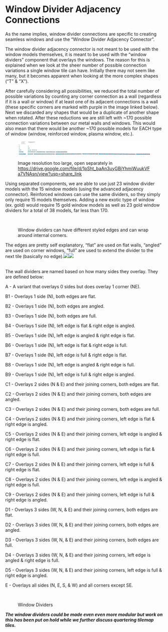 # Window Divider Adjacency Connections

As the name implies, window divider connections are specific to creating seamless windows and use the “Window Divider Adjacency Connector”.

The window divider adjacency connector is not meant to be used with the window models themselves, it is meant to be used with the “window dividers” component that overlays the windows. The reason for this is explained when we look at the sheer number of possible connection variations a single window tile can have. Initially there may not seem like many, but it becomes apparent when looking at the more complex shapes (“T” & “X”).

After carefully considering all possibilities, we reduced the total number of possible variations by counting any corner connection as a wall (regardless if it is a wall or window) if at least one of its adjacent connections is a wall (these specific corners are marked with purple in the image linked below). Next we discarded any shapes that would be a duplicate of another shape when rotated. After these reductions we are still left with \~170 possible connection variations between our metal walls and windows. This would also mean that there would be another \~170 possible models for EACH type of window (window, reinforced window, plasma window, etc.).

<figure><img src="../../.gitbook/assets/Possible Window Connections.jpg" alt=""><figcaption><p>Image resolution too large, open separately in <a href="https://drive.google.com/file/d/1pSht_baAn3uyGBjYhmiWuukVFa7VNAsn/view?usp=share_link">https://drive.google.com/file/d/1pSht_baAn3uyGBjYhmiWuukVFa7VNAsn/view?usp=share_link</a></p></figcaption></figure>

Using separated components, we are able to use just 23 window divider models with the 15 window models (using the advanced adjacency connector). Reinforced windows can use the same dividers, so they simply only require 15 models themselves. Adding a new exotic type of window (ex. gold) would require 15 gold window models as well as 23 gold window dividers for a total of 38 models, far less than 170.

<figure><img src="https://lh3.googleusercontent.com/WMDH8jKXsVP6fsHGR0WfMd3Bn8a6vOCBP6h9RjOv804uc15GCNbPoYkgK-OZpv_2n_OBKe5swfLV5D_CWW3XURDV4bjTWQkM1aEeE7N-q5fku9vBdp_gE-73M9QbcCCQ-OsjlW_Jnc2eZNzT8JRrvg" alt=""><figcaption><p>Window dividers can have different styled edges and can wrap around internal corners.</p></figcaption></figure>

The edges are pretty self explanatory, “flat” are used on flat walls, “angled” are used on corner windows, “full” are used to extend the divider to the next tile (basically no edge).<img src="https://lh3.googleusercontent.com/rjMRRxTXqBjiDU2Tqjv3VTGi4aWdsGpAFxio9M-JIn2A6aiD7CWaL2erqBoJ0KiSyA4Xf2FyD9ELj9UnI18m_wkOq9FnjVzyIQVZcodFjaec8i3HVqOQ85SiMYcawUqMha1XNZhTXnG1ucg_3PboWw" alt="" data-size="original">![](https://lh5.googleusercontent.com/5PesH3id2Jwyy78iWkj2YOyEu0YD-yeLrcRyNo8U1\_-nVDBe56jzcB6pU36OuuMYVyGy755OsFKCSVJiH1rU5mx0bdci3SJriVK3cviKt6IEMMXuNx7jzq49BbI5Due8b3ibv6V0yWJF8hmjFaZgZw)![](https://lh5.googleusercontent.com/kAMGVIkCwsXtAUyEzLCSBKvbqwSKU9XOxeJbqMkz9wd4Kh52e9PlvXt4YAs5t\_6PbheO\_FeN0n182Z\_AxUhFBr9DpU317XfXtfVsSq0KlekpQhaNjvCxNUptb\_XUQsxVVx7A\_igG8g7KqYly\_hSyWg)

\
The wall dividers are named based on how many sides they overlay. They are defined below:

A - A variant that overlays 0 sides but does overlay 1 corner (NE).

B1 - Overlays 1 side (N), both edges are flat.

B2 - Overlays 1 side (N), both edges are angled.

B3 - Overlays 1 side (N), both edges are full.

B4 - Overlays 1 side (N), left edge is flat & right edge is angled.

B5 - Overlays 1 side (N), left edge is angled & right edge is flat.

B6 - Overlays 1 side (N), left edge is flat & right edge is full.

B7 - Overlays 1 side (N), left edge is full & right edge is flat.

B8 - Overlays 1 side (N), left edge is angled & right edge is full.

B9 - Overlays 1 side (N), left edge is full & right edge is angled.

C1 - Overlays 2 sides (N & E) and their joining corners, both edges are flat.

C2 - Overlays 2 sides (N & E) and their joining corners, both edges are angled.

C3 - Overlays 2 sides (N & E) and their joining corners, both edges are full.

C4 - Overlays 2 sides (N & E) and their joining corners, left edge is flat & right edge is angled.

C5 - Overlays 2 sides (N & E) and their joining corners, left edge is angled & right edge is flat.

C6 - Overlays 2 sides (N & E) and their joining corners, left edge is flat & right edge is full.

C7 - Overlays 2 sides (N & E) and their joining corners, left edge is full & right edge is flat.

C8 - Overlays 2 sides (N & E) and their joining corners, left edge is angled & right edge is full.

C9 - Overlays 2 sides (N & E) and their joining corners, left edge is full & right edge is angled.

D1 - Overlays 3 sides (W, N, & E) and their joining corners, both edges are flat.

D2 - Overlays 3 sides (W, N, & E) and their joining corners, both edges are angled.

D3 - Overlays 3 sides (W, N, & E) and their joining corners, both edges are full.

D4 - Overlays 3 sides (W, N, & E) and their joining corners, left edge is angled & right edge is full.

D5 - Overlays 3 sides (W, N, & E) and their joining corners, left edge is full & right edge is angled.

E - Overlays all sides (N, E, S, & W) and all corners except SE.

<figure><img src="https://lh3.googleusercontent.com/14v1r--2WVB-1Z3LbQ2C0rQJdsSWiPrru2YVBnpiu48362ai9eWzqVkBPeZYiasFKhVOy7Nyx3gn0MiIif12HJensqBBZVI795dkE9zIUQYlON1yUVujllJ7cyCKaQFZo59qtPkBn5jJfV7bhY4MLw" alt=""><figcaption><p>Window Dividers</p></figcaption></figure>

_**The window dividers could be made even even more modular but work on this has been put on hold while we further discuss quartering tilemap tiles.**_
